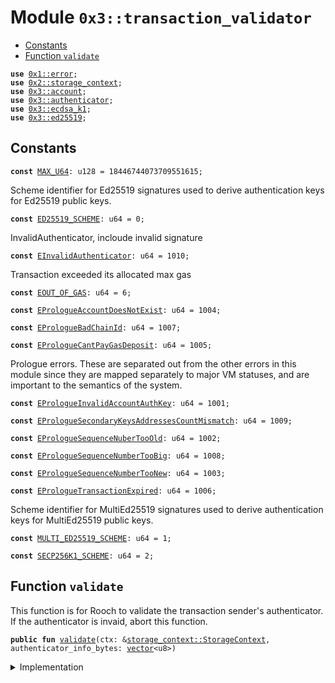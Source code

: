 
<a name="0x3_transaction_validator"></a>

# Module `0x3::transaction_validator`



-  [Constants](#@Constants_0)
-  [Function `validate`](#0x3_transaction_validator_validate)


<pre><code><b>use</b> <a href="">0x1::error</a>;
<b>use</b> <a href="">0x2::storage_context</a>;
<b>use</b> <a href="account.md#0x3_account">0x3::account</a>;
<b>use</b> <a href="authenticator.md#0x3_authenticator">0x3::authenticator</a>;
<b>use</b> <a href="ecdsa_k1.md#0x3_ecdsa_k1">0x3::ecdsa_k1</a>;
<b>use</b> <a href="ed25519.md#0x3_ed25519">0x3::ed25519</a>;
</code></pre>



<a name="@Constants_0"></a>

## Constants


<a name="0x3_transaction_validator_MAX_U64"></a>



<pre><code><b>const</b> <a href="transaction_validator.md#0x3_transaction_validator_MAX_U64">MAX_U64</a>: u128 = 18446744073709551615;
</code></pre>



<a name="0x3_transaction_validator_ED25519_SCHEME"></a>

Scheme identifier for Ed25519 signatures used to derive authentication keys for Ed25519 public keys.


<pre><code><b>const</b> <a href="transaction_validator.md#0x3_transaction_validator_ED25519_SCHEME">ED25519_SCHEME</a>: u64 = 0;
</code></pre>



<a name="0x3_transaction_validator_EInvalidAuthenticator"></a>

InvalidAuthenticator, incloude invalid signature


<pre><code><b>const</b> <a href="transaction_validator.md#0x3_transaction_validator_EInvalidAuthenticator">EInvalidAuthenticator</a>: u64 = 1010;
</code></pre>



<a name="0x3_transaction_validator_EOUT_OF_GAS"></a>

Transaction exceeded its allocated max gas


<pre><code><b>const</b> <a href="transaction_validator.md#0x3_transaction_validator_EOUT_OF_GAS">EOUT_OF_GAS</a>: u64 = 6;
</code></pre>



<a name="0x3_transaction_validator_EPrologueAccountDoesNotExist"></a>



<pre><code><b>const</b> <a href="transaction_validator.md#0x3_transaction_validator_EPrologueAccountDoesNotExist">EPrologueAccountDoesNotExist</a>: u64 = 1004;
</code></pre>



<a name="0x3_transaction_validator_EPrologueBadChainId"></a>



<pre><code><b>const</b> <a href="transaction_validator.md#0x3_transaction_validator_EPrologueBadChainId">EPrologueBadChainId</a>: u64 = 1007;
</code></pre>



<a name="0x3_transaction_validator_EPrologueCantPayGasDeposit"></a>



<pre><code><b>const</b> <a href="transaction_validator.md#0x3_transaction_validator_EPrologueCantPayGasDeposit">EPrologueCantPayGasDeposit</a>: u64 = 1005;
</code></pre>



<a name="0x3_transaction_validator_EPrologueInvalidAccountAuthKey"></a>

Prologue errors. These are separated out from the other errors in this
module since they are mapped separately to major VM statuses, and are
important to the semantics of the system.


<pre><code><b>const</b> <a href="transaction_validator.md#0x3_transaction_validator_EPrologueInvalidAccountAuthKey">EPrologueInvalidAccountAuthKey</a>: u64 = 1001;
</code></pre>



<a name="0x3_transaction_validator_EPrologueSecondaryKeysAddressesCountMismatch"></a>



<pre><code><b>const</b> <a href="transaction_validator.md#0x3_transaction_validator_EPrologueSecondaryKeysAddressesCountMismatch">EPrologueSecondaryKeysAddressesCountMismatch</a>: u64 = 1009;
</code></pre>



<a name="0x3_transaction_validator_EPrologueSequenceNuberTooOld"></a>



<pre><code><b>const</b> <a href="transaction_validator.md#0x3_transaction_validator_EPrologueSequenceNuberTooOld">EPrologueSequenceNuberTooOld</a>: u64 = 1002;
</code></pre>



<a name="0x3_transaction_validator_EPrologueSequenceNumberTooBig"></a>



<pre><code><b>const</b> <a href="transaction_validator.md#0x3_transaction_validator_EPrologueSequenceNumberTooBig">EPrologueSequenceNumberTooBig</a>: u64 = 1008;
</code></pre>



<a name="0x3_transaction_validator_EPrologueSequenceNumberTooNew"></a>



<pre><code><b>const</b> <a href="transaction_validator.md#0x3_transaction_validator_EPrologueSequenceNumberTooNew">EPrologueSequenceNumberTooNew</a>: u64 = 1003;
</code></pre>



<a name="0x3_transaction_validator_EPrologueTransactionExpired"></a>



<pre><code><b>const</b> <a href="transaction_validator.md#0x3_transaction_validator_EPrologueTransactionExpired">EPrologueTransactionExpired</a>: u64 = 1006;
</code></pre>



<a name="0x3_transaction_validator_MULTI_ED25519_SCHEME"></a>

Scheme identifier for MultiEd25519 signatures used to derive authentication keys for MultiEd25519 public keys.


<pre><code><b>const</b> <a href="transaction_validator.md#0x3_transaction_validator_MULTI_ED25519_SCHEME">MULTI_ED25519_SCHEME</a>: u64 = 1;
</code></pre>



<a name="0x3_transaction_validator_SECP256K1_SCHEME"></a>



<pre><code><b>const</b> <a href="transaction_validator.md#0x3_transaction_validator_SECP256K1_SCHEME">SECP256K1_SCHEME</a>: u64 = 2;
</code></pre>



<a name="0x3_transaction_validator_validate"></a>

## Function `validate`

This function is for Rooch to validate the transaction sender's authenticator.
If the authenticator is invaid, abort this function.


<pre><code><b>public</b> <b>fun</b> <a href="transaction_validator.md#0x3_transaction_validator_validate">validate</a>(ctx: &<a href="_StorageContext">storage_context::StorageContext</a>, authenticator_info_bytes: <a href="">vector</a>&lt;u8&gt;)
</code></pre>



<details>
<summary>Implementation</summary>


<pre><code><b>public</b> <b>fun</b> <a href="transaction_validator.md#0x3_transaction_validator_validate">validate</a>(ctx: &StorageContext, authenticator_info_bytes: <a href="">vector</a>&lt;u8&gt;){
    <b>let</b> (tx_sequence_number, <a href="authenticator.md#0x3_authenticator">authenticator</a>) = <a href="authenticator.md#0x3_authenticator_decode_authenticator_info">authenticator::decode_authenticator_info</a>(authenticator_info_bytes);
    <a href="authenticator.md#0x3_authenticator_check_authenticator">authenticator::check_authenticator</a>(&<a href="authenticator.md#0x3_authenticator">authenticator</a>);
    <b>let</b> scheme = <a href="authenticator.md#0x3_authenticator_scheme">authenticator::scheme</a>(&<a href="authenticator.md#0x3_authenticator">authenticator</a>);
    <b>if</b> (scheme == <a href="transaction_validator.md#0x3_transaction_validator_ED25519_SCHEME">ED25519_SCHEME</a>) {
        <b>let</b> ed25519_authenicator = <a href="authenticator.md#0x3_authenticator_decode_ed25519_authenticator">authenticator::decode_ed25519_authenticator</a>(<a href="authenticator.md#0x3_authenticator">authenticator</a>);
        //FIXME we need <b>to</b> check the <b>public</b> key and <b>address</b> relationship
        //The <b>address</b> is the <b>public</b> key's <a href="">hash</a>
        //We also need <b>to</b> check the <b>public</b> key via <a href="account.md#0x3_account">account</a>'s auth key, <b>if</b> the user rotate the auth key.
        <b>assert</b>!(
        <a href="ed25519.md#0x3_ed25519_verify">ed25519::verify</a>(&<a href="authenticator.md#0x3_authenticator_ed25519_signature">authenticator::ed25519_signature</a>(&ed25519_authenicator),
            &<a href="authenticator.md#0x3_authenticator_ed25519_public">authenticator::ed25519_public</a>(&ed25519_authenicator),
            &<a href="_tx_hash">storage_context::tx_hash</a>(ctx)),
        <a href="_invalid_argument">error::invalid_argument</a>(<a href="transaction_validator.md#0x3_transaction_validator_EInvalidAuthenticator">EInvalidAuthenticator</a>));
    } <b>else</b> <b>if</b> (scheme == <a href="transaction_validator.md#0x3_transaction_validator_SECP256K1_SCHEME">SECP256K1_SCHEME</a>) {
        <b>let</b> ecdsa_k1_authenicator = <a href="authenticator.md#0x3_authenticator_decode_secp256k1_authenticator">authenticator::decode_secp256k1_authenticator</a>(<a href="authenticator.md#0x3_authenticator">authenticator</a>);
        <b>assert</b>!(
        <a href="ecdsa_k1.md#0x3_ecdsa_k1_verify">ecdsa_k1::verify</a>(
            &<a href="authenticator.md#0x3_authenticator_secp256k1_signature">authenticator::secp256k1_signature</a>(&ecdsa_k1_authenicator),
            &<a href="_tx_hash">storage_context::tx_hash</a>(ctx),
            0 // KECCAK256:0, SHA256:1, TODO: The <a href="">hash</a> type may need <b>to</b> be passed through the <a href="authenticator.md#0x3_authenticator">authenticator</a>
        ),
        <a href="_invalid_argument">error::invalid_argument</a>(<a href="transaction_validator.md#0x3_transaction_validator_EInvalidAuthenticator">EInvalidAuthenticator</a>));
    };

    <b>assert</b>!(
        (tx_sequence_number <b>as</b> u128) &lt; <a href="transaction_validator.md#0x3_transaction_validator_MAX_U64">MAX_U64</a>,
        <a href="_out_of_range">error::out_of_range</a>(<a href="transaction_validator.md#0x3_transaction_validator_EPrologueSequenceNumberTooBig">EPrologueSequenceNumberTooBig</a>)
    );

    <b>let</b> account_sequence_number = <a href="account.md#0x3_account_sequence_number_for_sender">account::sequence_number_for_sender</a>(ctx);
    <b>assert</b>!(
        tx_sequence_number &gt;= account_sequence_number,
        <a href="_invalid_argument">error::invalid_argument</a>(<a href="transaction_validator.md#0x3_transaction_validator_EPrologueSequenceNuberTooOld">EPrologueSequenceNuberTooOld</a>)
    );

    // [PCA12]: Check that the transaction's sequence number matches the
    // current sequence number. Otherwise sequence number is too new by [PCA11].
    <b>assert</b>!(
        tx_sequence_number == account_sequence_number,
        <a href="_invalid_argument">error::invalid_argument</a>(<a href="transaction_validator.md#0x3_transaction_validator_EPrologueSequenceNumberTooNew">EPrologueSequenceNumberTooNew</a>)
    );
}
</code></pre>



</details>

